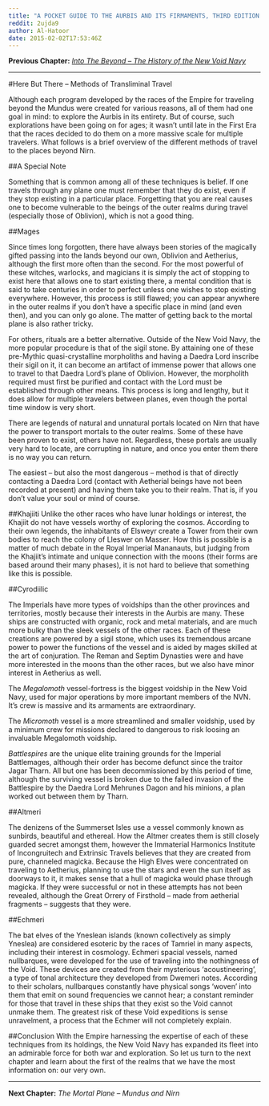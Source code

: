 ```yaml
---
title: "A POCKET GUIDE TO THE AURBIS AND ITS FIRMAMENTS, THIRD EDITION: Here But There – Methods of Transliminal Travel [Part III]"
reddit: 2ujda9
author: Al-Hatoor
date: 2015-02-02T17:53:46Z
---
```


**Previous Chapter:** *[Into The Beyond – The History of the New Void Navy](http://www.reddit.com/r/teslore/comments/2ujbve/a_pocket_guide_to_the_aurbis_and_its_firmaments/)*
______________________________________________________

#Here But There – Methods of Transliminal Travel

Although each program developed by the races of the Empire for traveling beyond the Mundus were created for various reasons, all of them had one goal in mind: to explore the Aurbis in its entirety. But of course, such explorations have been going on for ages; it wasn’t until late in the First Era that the races decided to do them on a more massive scale for multiple travelers. What follows is a brief overview of the different methods of travel to the places beyond Nirn.

##A Special Note

Something that is common among all of these techniques is belief. If one travels through any plane one must remember that they do exist, even if they stop existing in a particular place. Forgetting that you are real causes one to become vulnerable to the beings of the outer realms during travel (especially those of Oblivion), which is not a good thing.

##Mages

Since times long forgotten, there have always been stories of the magically gifted passing into the lands beyond our own, Oblivion and Aetherius, although the first more often than the second. For the most powerful of these witches, warlocks, and magicians it is simply the act of stopping to exist here that allows one to start existing there, a mental condition that is said to take centuries in order to perfect unless one wishes to stop existing everywhere. However, this process is still flawed; you can appear anywhere in the outer realms if you don’t have a specific place in mind (and even then), and you can only go alone. The matter of getting back to the mortal plane is also rather tricky.

For others, rituals are a better alternative. Outside of the New Void Navy, the more popular procedure is that of the sigil stone. By attaining one of these pre-Mythic quasi-crystalline morpholiths and having a Daedra Lord inscribe their sigil on it, it can become an artifact of immense power that allows one to travel to that Daedra Lord’s plane of Oblivion. However, the morpholith required must first be purified and contact with the Lord must be established through other means. This process is long and lengthy, but it does allow for multiple travelers between planes, even though the portal time window is very short.

There are legends of natural and unnatural portals located on Nirn that have the power to transport mortals to the outer realms. Some of these have been proven to exist, others have not. Regardless, these portals are usually very hard to locate, are corrupting in nature, and once you enter them there is no way you can return.

The easiest – but also the most dangerous – method is that of directly contacting a Daedra Lord (contact with Aetherial beings have not been recorded at present) and having them take you to their realm. That is, if you don’t value your soul or mind of course.

##Khajiiti
Unlike the other races who have lunar holdings or interest, the Khajiit do not have vessels worthy of exploring the cosmos. According to their own legends, the inhabitants of Elsweyr create a Tower from their own bodies to reach the colony of Lleswer on Masser. How this is possible is a matter of much debate in the Royal Imperial Mananauts, but judging from the Khajiit’s intimate and unique connection with the moons (their forms are based around their many phases), it is not hard to believe that something like this is possible.

##Cyrodiilic

The Imperials have more types of voidships than the other provinces and territories, mostly because their interests in the Aurbis are many. These ships are constructed with organic, rock and metal materials, and are much more bulky than the sleek vessels of the other races. Each of these creations are powered by a sigil stone, which uses its tremendous arcane power to power the functions of the vessel and is aided by mages skilled at the art of conjuration. The Reman and Septim Dynasties were and have more interested in the moons than the other races, but we also have minor interest in Aetherius as well.

The *Megalomoth* vessel-fortress is the biggest voidship in the New Void Navy, used for major operations by more important members of the NVN. It’s crew is massive and its armaments are extraordinary.

The *Micromoth* vessel is a more streamlined and smaller voidship, used by a minimum crew for missions declared to dangerous to risk loosing an invaluable Megalomoth voidship.

*Battlespires* are the unique elite training grounds for the Imperial Battlemages, although their order has become defunct since the traitor Jagar Tharn. All but one has been decommissioned by this period of time, although the surviving vessel is broken due to the failed invasion of the Battlespire by the Daedra Lord Mehrunes Dagon and his minions, a plan worked out between them by Tharn.

##Altmeri

The denizens of the Summerset Isles use a vessel commonly known as sunbirds, beautiful and ethereal. How the Altmer creates them is still closely guarded secret amongst them, however the Immaterial Harmonics Institute of Incongruitech and Extrinsic Travels believes that they are created from pure, channeled magicka. Because the High Elves were concentrated on traveling to Aetherius, planning to use the stars and even the sun itself as doorways to it, it makes sense that a hull of magicka would phase through magicka. If they were successful or not in these attempts has not been revealed, although the Great Orrery of Firsthold – made from aetherial fragments – suggests that they were.

##Echmeri

The bat elves of the Yneslean islands (known collectively as simply Yneslea) are considered esoteric by the races of Tamriel in many aspects, including their interest in cosmology. Echmeri spacial vessels, named nullbarques, were developed for the use of traveling into the nothingness of the Void. These devices are created from their mysterious ‘acoustineering’, a type of tonal architecture they developed from Dwemeri notes. According to their scholars, nullbarques constantly have physical songs ‘woven’ into them that emit on sound frequencies we cannot hear; a constant reminder for those that travel in these ships that they exist so the Void cannot unmake them. The greatest risk of these Void expeditions is sense unravelment, a process that the Echmer will not completely explain.

##Conclusion
With the Empire harnessing the expertise of each of these techniques from its holdings, the New Void Navy has expanded its fleet into an admirable force for both war and exploration. So let us turn to the next chapter and learn about the first of the realms that we have the most information on: our very own.
______________________________________________________

**Next Chapter:** *The Mortal Plane – Mundus and Nirn*
